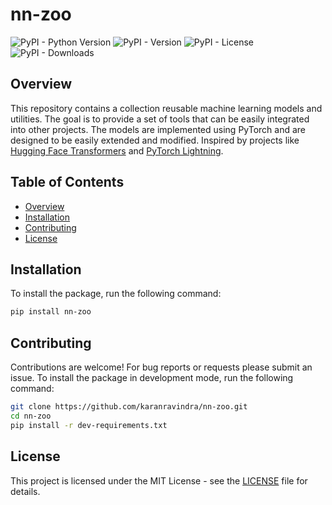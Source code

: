 # nn-zoo

![PyPI - Python Version](https://img.shields.io/pypi/pyversions/nn-zoo)
![PyPI - Version](https://img.shields.io/pypi/v/nn-zoo)
![PyPI - License](https://img.shields.io/pypi/l/nn-zoo)
![PyPI - Downloads](https://img.shields.io/pypi/dm/nn-zoo)

## Overview

This repository contains a collection reusable machine learning models and utilities. The goal is to provide a set of tools that can be easily integrated into other projects. The models are implemented using PyTorch and are designed to be easily extended and modified. Inspired by projects like [Hugging Face Transformers](https://github.com/huggingface/transformers) and [PyTorch Lightning](https://github.com/Lightning-AI/pytorch-lightning).

## Table of Contents

- [Overview](#overview)
- [Installation](#installation)
- [Contributing](#contributing)
- [License](#license)

## Installation

To install the package, run the following command:

```bash
pip install nn-zoo
```

## Contributing

Contributions are welcome! For bug reports or requests please submit an issue.
To install the package in development mode, run the following command:

```bash
git clone https://github.com/karanravindra/nn-zoo.git
cd nn-zoo
pip install -r dev-requirements.txt
```

## License

This project is licensed under the MIT License - see the [LICENSE](LICENSE) file for details.
